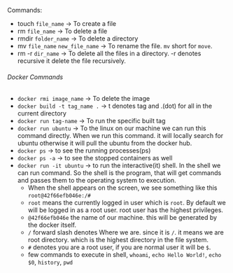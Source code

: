 Commands:

- touch `file_name` -> To create a file
- rm `file_name` -> To delete a file
- rmdir `folder_name` -> To delete a directory
- mv `file_name` `new_file_name` -> To rename the file. `mv` short for `move`.
- rm -r `dir_name` -> To delete all the files in a directory. -r denotes recursive it delete the file recursively.

###### Docker Commands

- `docker rmi image_name` -> To delete the image
- `docker build -t tag_name .` -> t denotes tag and .(dot) for all in the current directory
- `docker run tag-name` -> To run the specific built tag
- `docker run ubuntu` -> To the linux on our machine we can run this command directly. When we run this command. it will locally search for ubuntu otherwise it will pull the ubuntu from the docker hub.
- `docker ps` -> to see the running processes(ps)
- `docker ps -a` -> to see the stopped containers as well
- `docker run -it ubuntu` -> to run the interactive(it) shell. In the shell we can run command. So the shell is the program, that will get commands and passes them to the operating system to execution.
  - When the shell appears on the screen, we see something like this `root@42f66efb046e:/#`
  - `root` means the currently logged in user which is `root`. By default we will be logged in as a root user. root user has the highest privileges.
  - `@42f66efb046e` the name of our machine. this will be generated by the docker itself.
  - `/` forward slash denotes Where we are. since it is `/`. it means we are root directory. which is the highest directory in the file system.
  - `#` denotes you are a root user, if you are normal user it will be `$`.
  - few commands to execute in shell, `whoami`, `echo Hello World!`, `echo $0`, `history`, `pwd`
